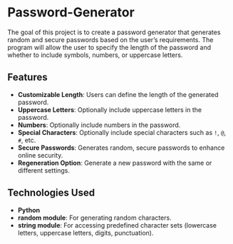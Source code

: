 # Password-Generator
The goal of this project is to create a password generator that generates random and secure passwords based on the user’s requirements. 
The program will allow the user to specify the length of the password and whether to include symbols, numbers, or uppercase letters.
## Features
- **Customizable Length**: Users can define the length of the generated password.
- **Uppercase Letters**: Optionally include uppercase letters in the password.
- **Numbers**: Optionally include numbers in the password.
- **Special Characters**: Optionally include special characters such as `!`, `@`, `#`, etc.
- **Secure Passwords**: Generates random, secure passwords to enhance online security.
- **Regeneration Option**: Generate a new password with the same or different settings.
## Technologies Used
- **Python**
- **random module**: For generating random characters.
- **string module**: For accessing predefined character sets (lowercase letters, uppercase letters, digits, punctuation).
